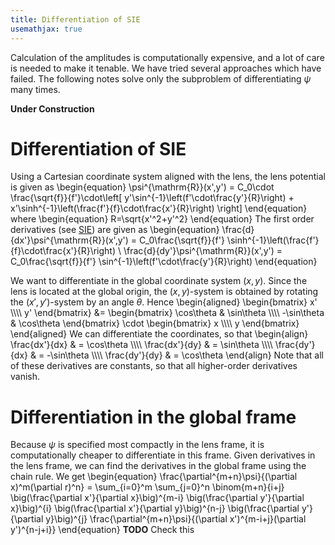 ```yaml
---
title: Differentiation of SIE
usemathjax: true
---
```


Calculation of the amplitudes is computationally expensive,
and a lot of care is needed to make it tenable.
We have tried several approaches which have failed.
The following notes solve only the subproblem of
differentiating $\psi$ many times.

**Under Construction**

# Differentiation of SIE

Using a Cartesian coordinate system aligned with the lens,
the lens potential is given as
\begin{equation}
   \psi^{\mathrm{R}}(x',y') = C_0\cdot \frac{\sqrt{f}}{f'}\cdot\left[ 
    y'\sin^{-1}\left(f'\cdot\frac{y'}{R}\right) 
    + x'\sinh^{-1}\left(\frac{f'}{f}\cdot\frac{x'}{R}\right)
    \right] 
\end{equation}
where 
\begin{equation}
  R=\sqrt{x'^2+y'^2}
\end{equation}
The first order derivatives (see [SIE](SIE)) are given as
\begin{equation}
  \frac{d}{dx'}\psi^{\mathrm{R}}(x',y') = 
  C_0\frac{\sqrt{f}}{f'}
    \sinh^{-1}\left(\frac{f'}{f}\cdot\frac{x'}{R}\right)
    \\
  \frac{d}{dy'}\psi^{\mathrm{R}}(x',y') = 
  C_0\frac{\sqrt{f}}{f'}
    \sin^{-1}\left(f'\cdot\frac{y'}{R}\right) 
\end{equation}

We want to differentiate in the global coordinate system
$(x,y)$.  Since the lens is located at the global
origin, the $(x,y)$-system is obtained by rotating
the $(x',y')$-system by an angle $\theta$.
Hence
\begin{aligned}
   \begin{bmatrix} x' \\\\\\\\ y' \end{bmatrix}
   &=
   \begin{bmatrix}
     \cos\theta & \sin\theta \\\\\\\\
     -\sin\theta & \cos\theta 
   \end{bmatrix}
   \cdot
   \begin{bmatrix} x \\\\\\\\ y \end{bmatrix}
\end{aligned}
We can differentiate the coordinates, so that
\begin{align}
   \frac{dx'}{dx} & = \cos\theta
   \\\\\\\\
   \frac{dx'}{dy} & = \sin\theta
   \\\\\\\\
   \frac{dy'}{dx} & = -\sin\theta
   \\\\\\\\
   \frac{dy'}{dy} & = \cos\theta
\end{align}
Note that all of these derivatives are constants, so that all
higher-order derivatives vanish.

# Differentiation in the global frame

Because $\psi$ is specified most compactly in the lens frame,
it is computationally cheaper to differentiate in this frame.
Given derivatives in the lens frame, we can find the derivatives
in the global frame using the chain rule.
We get
\begin{equation}
  \frac{\partial^{m+n}\psi}{(\partial x)^m(\partial r)^n}
  = \sum_{i=0}^m \sum_{j=0}^n \binom{m+n}{i+j}
  \big(\frac{\partial x'}{\partial x}\big)^{m-i}
  \big(\frac{\partial y'}{\partial x}\big)^{i}
  \big(\frac{\partial x'}{\partial y}\big)^{n-j}
  \big(\frac{\partial y'}{\partial y}\big)^{j}
  \frac{\partial^{m+n}\psi}{(\partial x')^{m-i+j}(\partial y')^{n-j+i}}
\end{equation}
**TODO** Check this
